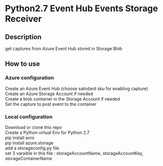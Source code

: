 # Python2.7 Event Hub Events Storage Receiver

## Description 
get captures from Azure Event Hub stored in Storage Blob

## How to use
### Azure configuration
Create an Azure Event Hub (choose satndard sku for enabling capture)
Create an Azure Storage Account if needed   
Create a blob container in the Storage Account if needed   
Set the capture to post event to the container  

### Local configuration
Download or clone this repo   
Create a Python virtual Env for Python 2.7   
pip install avro   
pip install azure.storage   
add a storageconfig.py file   
set 3 varaible in this file : storageAccountName, storageAccountKey, storageContainerName



